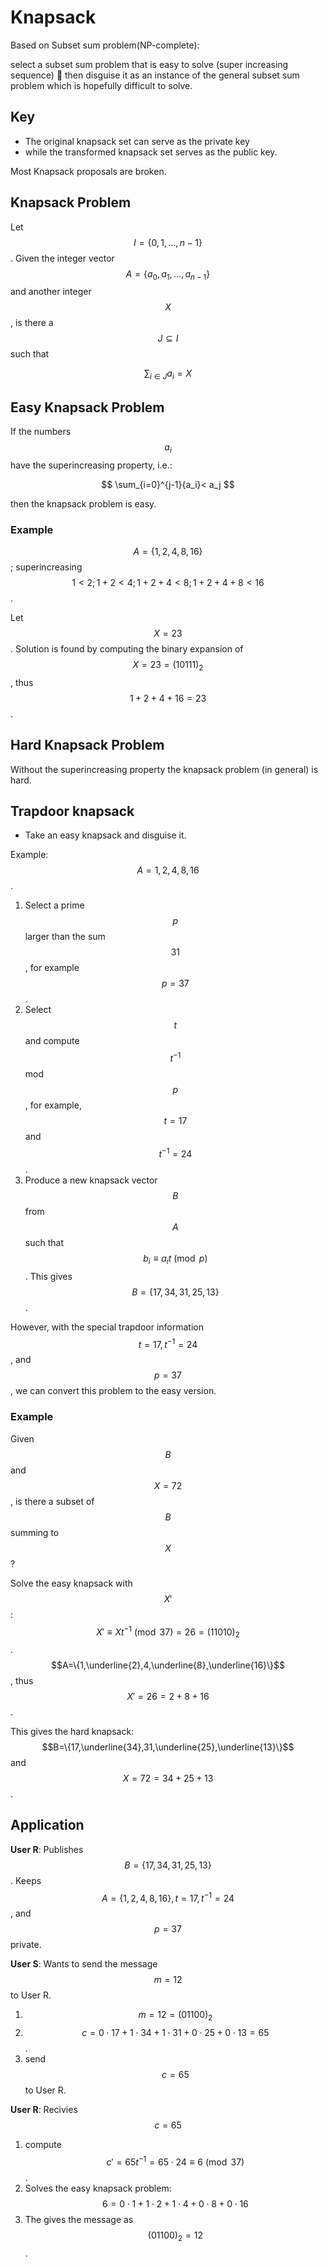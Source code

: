 # Knapsack

Based on Subset sum problem\(NP-complete\):

select a subset sum problem that is easy to solve \(super increasing sequence\)  then disguise it as an instance of the general subset sum problem which is hopefully difficult to solve.

## Key

* The original knapsack set can serve as the private key
* while the transformed knapsack set serves as the public key.

Most Knapsack proposals are broken.

## Knapsack Problem

Let $$I=\{0,1,\dots,n-1\}$$. Given the integer vector $$A=\{a_0,a_1,\dots,a_{n-1}\}$$and another integer $$X$$, is there a $$J\subseteq I$$such that

$$
\sum_{i\in J}{a_i}=X
$$

## Easy Knapsack Problem

If the numbers $$a_i$$have the superincreasing property, i.e.:

$$
\sum_{i=0}^{j-1}{a_i}< a_j
$$

then the knapsack problem is easy.

### Example

$$A=\{1,2,4,8,16\}$$; superincreasing $$1<2;1+2<4;1+2+4<8;1+2+4+8<16$$.

Let $$X=23$$. Solution is found by computing the binary expansion of $$X=23=(10111)_2$$, thus $$1+2+4+16=23$$.

## Hard Knapsack Problem

Without the superincreasing property the knapsack problem \(in general\) is hard.

## Trapdoor knapsack

* Take an easy knapsack and disguise it.

Example: $$A={1,2,4,8,16}$$. 

1. Select a prime $$p$$larger than the sum $$31$$, for example $$p=37$$. 
2. Select $$t$$and compute $$t^{-1}$$mod $$p$$, for example, $$t=17$$and $$t^{-1}=24$$.
3. Produce a new knapsack vector $$B$$from $$A$$such that $$b_i\equiv a_it\pmod p$$. This gives $$B=\{17,34,31,25,13\}$$.

However, with the special trapdoor information$$t=17,t^{-1}=24$$, and$$p=37$$, we can convert this problem to the easy version.

### Example

Given $$B$$and $$X=72$$, is there a subset of $$B$$summing to $$X$$?

Solve the easy knapsack with $$X'$$:$$X'\equiv Xt^{-1}\pmod {37}=26=(11010)_2$$.$$A=\{1,\underline{2},4,\underline{8},\underline{16}\}$$, thus $$X'=26=2+8+16$$.

This gives the hard knapsack: $$B=\{17,\underline{34},31,\underline{25},\underline{13}\}$$and $$X=72=34+25+13$$.

## Application

**User R**: Publishes $$B=\{17,34,31,25,13\}$$. Keeps $$A=\{1,2,4,8,16\},t=17,t^{-1}=24$$, and $$p=37$$private.

**User S**: Wants to send the message $$m=12$$to User R.

1. $$m=12=(01100)_2$$
2. $$c=0\cdot17+1\cdot34+1\cdot31+0\cdot25+0\cdot13=65$$.
3. send $$c=65$$to User R.

**User R**: Recivies $$c=65$$

1. compute $$c'=65t^{-1}=65\cdot24\equiv 6\pmod37$$.
2. Solves the easy knapsack problem: $$6=0\cdot1+1\cdot2+1\cdot4+0\cdot8+0\cdot16$$
3. The gives the message as $$(01100)_2=12$$.

